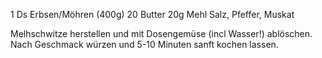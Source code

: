 1 Ds Erbsen/Möhren (400g)
20 Butter
20g Mehl
Salz, Pfeffer, Muskat

Melhschwitze herstellen und mit Dosengemüse (incl Wasser!) ablöschen.
Nach Geschmack würzen und 5-10 Minuten sanft kochen lassen.